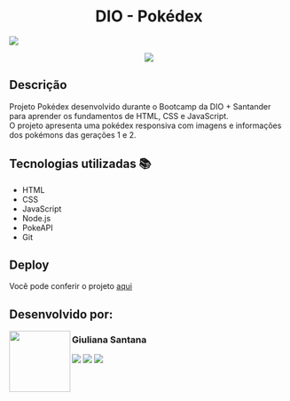 <h1 align="center">DIO - Pokédex</h1>
<img loading="lazy" src="http://img.shields.io/static/v1?label=STATUS&message=EM%20DESENVOLVIMENTO&color=GREEN&style=for-the-badge"/>
<p align="center">
<img align="center" src="https://github.com/giulianasantana/pokedex/assets/133705620/62b23c26-166c-40a8-976c-072a7ffec2c1">
</p>

## Descrição
Projeto Pokédex desenvolvido durante o Bootcamp da DIO + Santander para aprender os fundamentos de HTML, CSS e JavaScript. <br>
O projeto apresenta uma pokédex responsiva com imagens e informações dos pokémons das gerações 1 e 2.
 
## Tecnologias utilizadas 📚
* HTML
* CSS
* JavaScript
* Node.js
* PokeAPI
* Git

## Deploy 
Você pode conferir o projeto [aqui](https://pokedex-giulianasantana.vercel.app/) <br>

## Desenvolvido por:
<img align="left" src="https://github.com/giulianasantana/giulianasantana/assets/133705620/e9906cee-397d-47d1-9d7b-9c4d6d2c78f0" width=110>
<h3 href="https://github.com/giulianasantana">Giuliana Santana</h3>
<div>  
  <a href="https://www.linkedin.com/in/giulianasantana" target="_blank"><img src="https://img.shields.io/badge/-LinkedIn-4285F4?style=for-the-badge&logo=linkedin&logoColor=white" target="_blank"></a> 
  <a href="mailto:giulianasantanas@hotmail.com"><img src="https://img.shields.io/badge/-Gmail-EA4335?style=for-the-badge&logo=gmail&logoColor=white" target="_blank"></a>
  <a href="https://github.com/giulianasantana"><img src="https://img.shields.io/badge/GitHub-CD6799?style=for-the-badge&logo=github&logoColor=white" target="_blank"></a>
</div>

